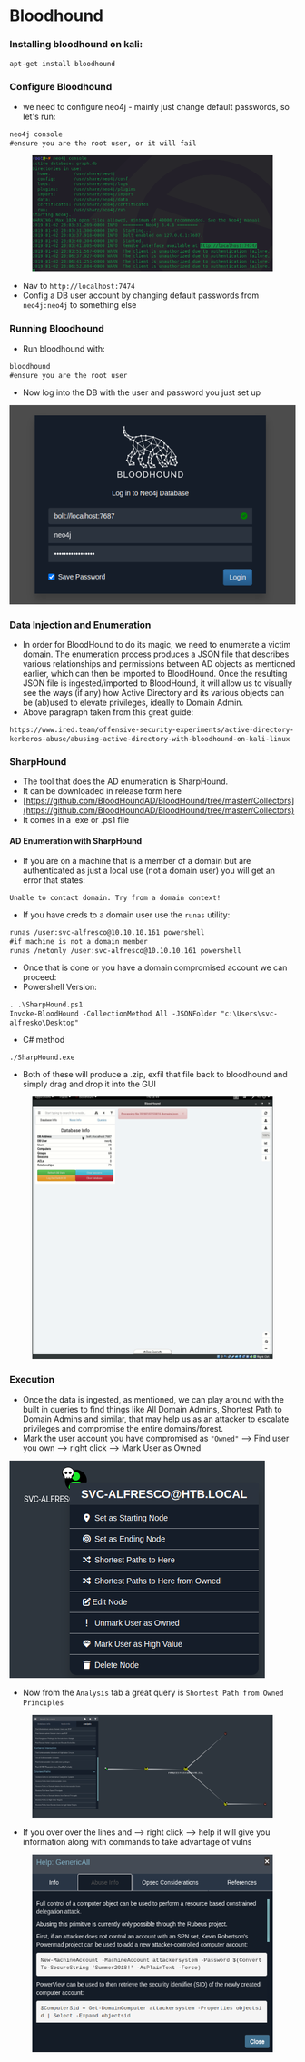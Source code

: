 # Bloodhound

### Installing bloodhound on kali:

```
apt-get install bloodhound
```

### Configure Bloodhound

* we need to configure neo4j - mainly just change default passwords, so let's run:

```
neo4j console
#ensure you are the root user, or it will fail
```

<figure><img src="../.gitbook/assets/image (2).png" alt=""><figcaption></figcaption></figure>

* Nav to `http://localhost:7474`&#x20;
* Config a DB user account by changing default passwords from `neo4j:neo4j` to something else

### Running Bloodhound

* Run bloodhound with:

```
bloodhound
#ensure you are the root user
```

* Now log into the DB with the user and password you just set up&#x20;

![](<../.gitbook/assets/image (3).png>)

### Data Injection and Enumeration

* In order for BloodHound to do its magic, we need to enumerate a victim domain. The enumeration process produces a JSON file that describes various relationships and permissions between AD objects as mentioned earlier, which can then be imported to BloodHound. Once the resulting JSON file is ingested/imported to BloodHound, it will allow us to visually see the ways (if any) how Active Directory and its various objects can be (ab)used to elevate privileges, ideally to Domain Admin.
* Above paragraph taken from this great guide:

```
https://www.ired.team/offensive-security-experiments/active-directory-kerberos-abuse/abusing-active-directory-with-bloodhound-on-kali-linux
```

### SharpHound

* The tool that does the AD enumeration is SharpHound.
* It can be downloaded in release form here
* [https://github.com/BloodHoundAD/BloodHound/tree/master/Collectors](https://github.com/BloodHoundAD/BloodHound/tree/master/Collectors)
* It comes in a .exe or .ps1 file

#### AD Enumeration with SharpHound

* If you are on a machine that is a member of a domain but are authenticated as just a local use (not a domain user) you will get an error that states:

```
Unable to contact domain. Try from a domain context!
```

* If you have creds to a domain user use the `runas` utility:

```
runas /user:svc-alfresco@10.10.10.161 powershell
#if machine is not a domain member 
runas /netonly /user:svc-alfresco@10.10.10.161 powershell
```

* Once that is done or you have a domain compromised account we can proceed:
* Powershell Version:

```
. .\SharpHound.ps1
Invoke-BloodHound -CollectionMethod All -JSONFolder "c:\Users\svc-alfresko\Desktop"
```

* C# method

```
./SharpHound.exe
```

* Both of these will produce a .zip, exfil that file back to bloodhound and simply drag and drop it into the GUI

<figure><img src="../.gitbook/assets/image (2) (1).png" alt=""><figcaption></figcaption></figure>

### Execution

* Once the data is ingested, as mentioned, we can play around with the built in queries to find things like All Domain Admins, Shortest Path to Domain Admins and similar, that may help us as an attacker to escalate privileges and compromise the entire domains/forest.
* Mark the user account you have compromised as `"Owned"`  --> Find user you own --> right click --> Mark User as Owned

![](<../.gitbook/assets/image (5).png>)

* Now from the `Analysis` tab a great query is `Shortest Path from Owned Principles`

<figure><img src="../.gitbook/assets/image.png" alt=""><figcaption></figcaption></figure>

* If you over over the lines and --> right click --> help it will give you information along with commands to take advantage of vulns

<figure><img src="../.gitbook/assets/image (4).png" alt=""><figcaption></figcaption></figure>
